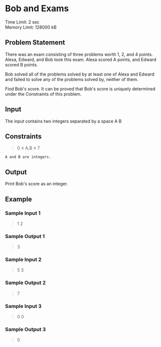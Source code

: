 # Bob and Exams
Time Limit: 2 sec <br>
Memory Limit: 128000 kB
## Problem Statement
There was an exam consisting of three problems worth 1, 2, and 4 points.
Alexa, Edward, and Bob took this exam. Alexa scored A points, and Edward scored B points.

Bob solved all of the problems solved by at least one of Alexa and Edward and failed to solve any of the problems solved by, neither of them.

Find Bob's score.
It can be proved that Bob's score is uniquely determined under the Constraints of this problem.
## Input
The input contains two integers separated by a space
A B

## Constraints
> 0 ≤ A,B ≤ 7<br>

`A and B are integers.`
## Output
Print Bob's score as an integer.
## Example
### Sample Input 1
> 1 2
### Sample Output 1
> 3

### Sample Input 2
> 5 3
### Sample Output 2
> 7

### Sample Input 3
> 0 0
### Sample Output 3
> 0
